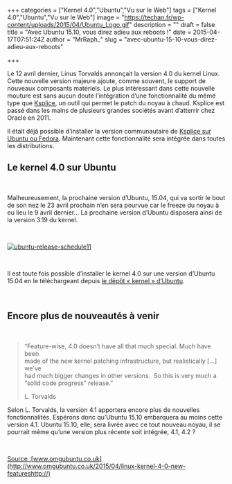 +++
categories = ["Kernel 4.0","Ubuntu","Vu sur le Web"]
tags = ["Kernel 4.0","Ubuntu","Vu sur le Web"]
image = "https://techan.fr/wp-content/uploads/2015/04/Ubuntu_Logo.gif"
description = ""
draft = false
title = "Avec Ubuntu 15.10, vous direz adieu aux reboots !"
date = 2015-04-17T07:51:24Z
author = "MrRaph_"
slug = "avec-ubuntu-15-10-vous-direz-adieu-aux-reboots"

+++


Le 12 avril dernier, Linus Torvalds annonçait la version 4.0 du kernel Linux. Cette nouvelle version majeure ajoute, comme souvent, le support de nouveaux composants matériels. Le plus intéressant dans cette nouvelle mouture est sans aucun doute l’intégration d’une fonctionnalité du même type que [Ksplice](http://www.ksplice.com/), un outil qui permet le patch du noyau à chaud. Ksplice est passé dans les mains de plusieurs grandes sociétés avant d’atterrir chez Oracle en 2011.

Il était déjà possible d’installer la version communautaire de [Ksplice sur Ubuntu ou Fedora](http://www.ksplice.com/try/desktop). Maintenant cette fonctionnalité sera intégrée dans toutes les distributions.


## Le kernel 4.0 sur Ubuntu

 

Malheureusement, la prochaine version d’Ubuntu, 15.04, qui va sortir le bout de son nez le 23 avril prochain n’en sera pourvue car le freeze du noyau à eu lieu le 9 avril dernier… La prochaine version d’Ubuntu disposera ainsi de la version 3.19 du kernel.

 

[![ubuntu-release-schedule11](https://techan.fr/wp-content/uploads/2015/04/ubuntu-release-schedule111.jpg)](https://techan.fr/wp-content/uploads/2015/04/ubuntu-release-schedule111.jpg)

 

Il est toute fois possible d’installer le kernel 4.0 sur une version d’Ubuntu 15.04 en le téléchargeant depuis [le dépôt « kernel » d’Ubuntu](http://kernel.ubuntu.com/~kernel-ppa/mainline/?C=N;O=D).

 


## Encore plus de nouveautés à venir

 

> “Feature-wise, 4.0 doesn’t have all that much special. Much have been  
>  made of the new kernel patching infrastructure, but realistically […] we’ve  
>  had much bigger changes in other versions.  So this is very much a “solid code progress” release.”
> 
> L. Torvalds

Selon L. Torvalds, la version 4.1 apportera encore plus de nouvelles fonctionnalités. Espérons donc qu’Ubuntu 15.10 embarquera au moins cette version 4.1. Ubuntu 15.10, elle, sera livrée avec ce tout nouveau noyau, il se pourrait même qu’une version plus récente soit intégrée, 4.1, 4.2 ?

 

<span style="text-decoration: underline;">Source :</span>[www.omgubuntu.co.uk](http://www.omgubuntu.co.uk/2015/04/linux-kernel-4-0-new-featureshttp://)


